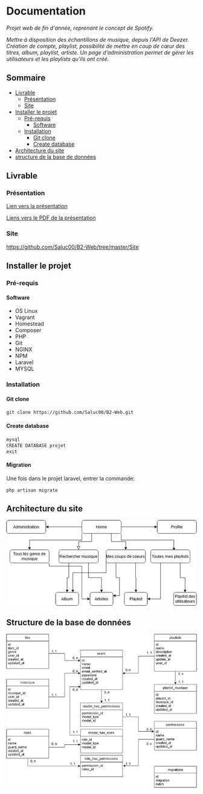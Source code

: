 # Documentation

*Projet web de fin d'année, reprenant le concept de Spotify.*

*Mettre à disposition des échantillons de musique, depuis l'API de Deezer. Création de compte, playlist, possibilité de mettre en coup de cœur des titres, album, playlist, artiste.*
*Un page d'administration permet de gérer les utilisateurs et les playlists qu'ils ont créé.*

## Sommaire

* [Livrable](##-livrable)
	* [Présentation](###-présentation)
	* [Site](###-site)
* [Installer le projet](##-installer-le-projet)
	* [Pré-requis](###-pré-requis)
		* [Software](####-software)
	* [Installation](###-installer)
		* [Git clone](####-git-clone)
		* [Create database](####-create-database)
* [Architecture du site](##-architecture-du-site)
* [structure de la base de données](##-structure-de-la-base-de-données)

## Livrable

### Présentation

[Lien vers la présentation](https://www.canva.com/design/DAD5XDEpSCA/pXX9L8M1F0l0aUdGYUNkRA/edit?category=tACFasDnyEQ)

[Liens vers le PDF de la présentation](https://github.com/Saluc00/B2-Web/tree/master/présentation/presentation.pdf) 

### Site

https://github.com/Saluc00/B2-Web/tree/master/Site

## Installer le projet

### Pré-requis

#### Software

- OS Linux
- Vagrant
- Homestead
- Composer
- PHP
- Git
- NGINX
- NPM
- Laravel
- MYSQL

### Installation

#### Git clone

```
git clone https://github.com/Saluc00/B2-Web.git
```

#### Create database

```
mysql
CREATE DATABASE projet
exit
```

#### Migration

Une fois dans le projet laravel, entrer la commande: 

```
php artisan migrate
```

## Architecture du site
![arch](https://github.com/Saluc00/B2-Web/blob/master/images/architecture.png)
## Structure de la base de données
![bdd](https://github.com/Saluc00/B2-Web/blob/master/images/schema.png)